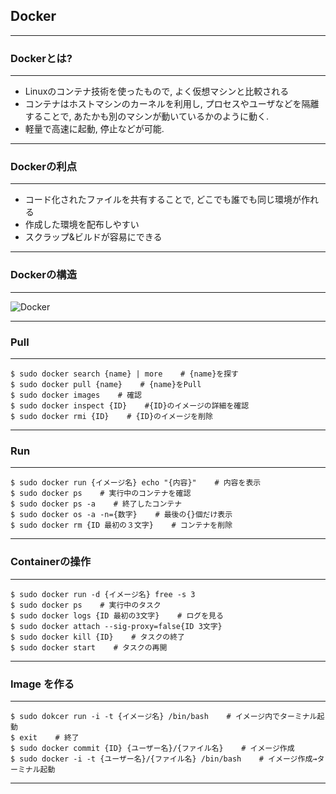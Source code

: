 ## Docker


---


### Dockerとは?

___

- Linuxのコンテナ技術を使ったもので, よく仮想マシンと比較される
- コンテナはホストマシンのカーネルを利用し, プロセスやユーザなどを隔離することで, あたかも別のマシンが動いているかのように動く.
- 軽量で高速に起動, 停止などが可能.


---



### Dockerの利点

___

- コード化されたファイルを共有することで, どこでも誰でも同じ環境が作れる
- 作成した環境を配布しやすい
- スクラップ&ビルドが容易にできる


---


### Dockerの構造

___

![Docker](https://knowledge.sakura.ad.jp/images/2018/01/VM_Container-768x437.jpg)


---



### Pull

___

```
$ sudo docker search {name} | more    # {name}を探す
$ sudo docker pull {name}    # {name}をPull
$ sudo docker images    # 確認
$ sudo docker inspect {ID}    #{ID}のイメージの詳細を確認
$ sudo docker rmi {ID}    # {ID}のイメージを削除
```

---

### Run

___

```
$ sudo docker run {イメージ名} echo "{内容}"    # 内容を表示
$ sudo docker ps    # 実行中のコンテナを確認
$ sudo docker ps -a    # 終了したコンテナ
$ sudo docker os -a -n={数字}    # 最後の{}個だけ表示
$ sudo docker rm {ID 最初の３文字}    # コンテナを削除
```

---

### Containerの操作

___

```
$ sudo docker run -d {イメージ名} free -s 3
$ sudo docker ps    # 実行中のタスク
$ sudo docker logs {ID 最初の3文字}    # ログを見る
$ sudo docker attach --sig-proxy=false{ID 3文字} 
$ sudo docker kill {ID}    # タスクの終了
$ sudo docker start    # タスクの再開
```

---

### Image を作る

___

```
$ sudo dokcer run -i -t {イメージ名} /bin/bash    # イメージ内でターミナル起動
$ exit    # 終了
$ sudo docker commit {ID} {ユーザー名}/{ファイル名}    # イメージ作成
$ sudo docker -i -t {ユーザー名}/{ファイル名} /bin/bash    # イメージ作成→ターミナル起動
```

---
